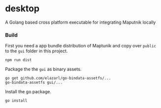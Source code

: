 # desktop
A Golang based cross platform executable for integrating Maputnik locally


### Build

First you need a app bundle distribution of Maptunik and copy over `public`
to the `gui` folder in this project.

```
npm run dist
```

Package the the `gui` as binary assets.

```
go get github.com/elazarl/go-bindata-assetfs/...
go-bindata-assetfs gui/...
```

Install the go package.

```
go install
```

